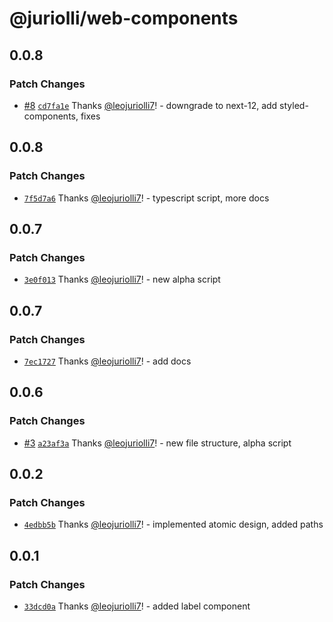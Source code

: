 # @juriolli/web-components

## 0.0.8

### Patch Changes

- [#8](https://github.com/leojuriolli7/web-components/pull/8) [`cd7fa1e`](https://github.com/leojuriolli7/web-components/commit/cd7fa1e6c823737b72baffc02c3819bb111ea7d5) Thanks [@leojuriolli7](https://github.com/leojuriolli7)! - downgrade to next-12, add styled-components, fixes

## 0.0.8

### Patch Changes

- [`7f5d7a6`](https://github.com/leojuriolli7/web-components/commit/7f5d7a6da466bc7c6fcfaa81a7c56f1e190ef75a) Thanks [@leojuriolli7](https://github.com/leojuriolli7)! - typescript script, more docs

## 0.0.7

### Patch Changes

- [`3e0f013`](https://github.com/leojuriolli7/web-components/commit/3e0f01339567c9f88250ae9eaac6d4e58a081d04) Thanks [@leojuriolli7](https://github.com/leojuriolli7)! - new alpha script

## 0.0.7

### Patch Changes

- [`7ec1727`](https://github.com/leojuriolli7/web-components/commit/7ec172773ae492b69a1f4afac48a5fab93828f58) Thanks [@leojuriolli7](https://github.com/leojuriolli7)! - add docs

## 0.0.6

### Patch Changes

- [#3](https://github.com/leojuriolli7/web-components/pull/3) [`a23af3a`](https://github.com/leojuriolli7/web-components/commit/a23af3a80ac1350067fedb564c385726947d5495) Thanks [@leojuriolli7](https://github.com/leojuriolli7)! - new file structure, alpha script

## 0.0.2

### Patch Changes

- [`4edbb5b`](https://github.com/leojuriolli7/web-components/commit/4edbb5b1460692e0023dae8a05549fa4e0c1fb01) Thanks [@leojuriolli7](https://github.com/leojuriolli7)! - implemented atomic design, added paths

## 0.0.1

### Patch Changes

- [`33dcd0a`](https://github.com/leojuriolli7/t3-acme-lib/commit/33dcd0ad7933faa46d9eace34ca51e31acb77428) Thanks [@leojuriolli7](https://github.com/leojuriolli7)! - added label component
